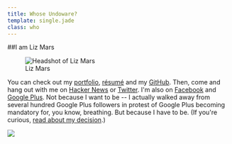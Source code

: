 ```yaml
---
title: Whose Undoware?
template: single.jade
class: who
---
```


##I am Liz Mars

<div class="column-group gutters">

<figure class="large-50">
<img src="https://undoware-cdn.appspot.com/raster/headshot.jpg" alt="Headshot of Liz Mars">
<figcaption>
Liz Mars
</figcaption>
</figure>

<div class="large-50">

You can check out my [portfolio](/portfolio/), [résumé](/cv/) and my [GitHub](https://www.github.com/undoware/). Then, come and hang out with me on [Hacker News](http://news.ycombinator.com) or [Twitter](http://twitter.com/undoware). I'm also on [Facebook](https://www.facebook.com/poppy.runcible) and <a href="https://plus.google.com/u/1/117975080165825944609/" rel="me">Google Plus</a>. Not because I want to be -- I actually walked away from several hundred Google Plus followers in protest of Google Plus becoming mandatory for, you know, breathing. But because I have to be. (If you're curious, [read about my decision](https://undoware.ca/articles/pluses-and-minuses/).)

</div>


</div>
<a href="/portfolio/"> <img src="https://undoware-cdn.appspot.com/raster/signature.png"> </a>
<link rel="me" href="https://plus.google.com/u/1/117975080165825944609"/>
<link rel="profile" href="http://microformats.org/profile/hcard"/>

